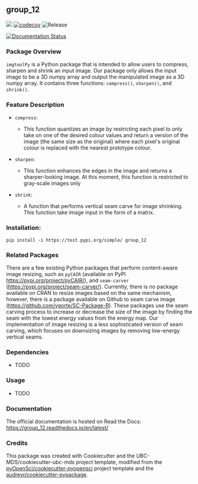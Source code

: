 ## group_12

![](https://github.com/rita-ni/group_12/workflows/build/badge.svg) [![codecov](https://codecov.io/gh/rita-ni/group_12/branch/master/graph/badge.svg)](https://codecov.io/gh/rita-ni/group_12) ![Release](https://github.com/rita-ni/group_12/workflows/Release/badge.svg)

[![Documentation Status](https://readthedocs.org/projects/group_12/badge/?version=latest)](https://group_12.readthedocs.io/en/latest/?badge=latest)

### Package Overview

`imgtoolPy` is a Python package that is intended to allow users to compress, sharpen and shrink an input image. 
Our package only allows the input image to be a 3D numpy array and output the manipulated image as a 3D numpy array. It contains three functions: `compress()`, `sharpen()`, and `shrink()`. 


### Feature Description

- `compress`:
  - This function quantizes an image by restricting each pixel to only take on one of the desired colour values
  and return a version of the image (the same size as the original) where each pixel's original colour is replaced with the nearest prototype colour.
  

- `sharpen`:
  - This function enhances the edges in the image and returns a sharper-looking image.  At this moment, this function is restricted to gray-scale images only 
  
- `shrink`:
  - A function that performs vertical seam carve for image shrinking. This function take image input in the form of a matrix.



### Installation:

```
pip install -i https://test.pypi.org/simple/ group_12
```

### Related Packages

  There are a few existing Python packages that perform content-aware image resizing, such as `pyCAIR` (available on PyPI https://pypi.org/project/pyCAIR/), and `seam-carver` (https://pypi.org/project/seam-carver/). Currently, there is no package available on CRAN to resize images based on the same mechanism, however, there is a package available on Github to seam carve image (https://github.com/vgorte/SC-Package-R). These packages use the seam carving process to increase or decrease the size of the image by finding the seam with the lowest energy values from the energy map. Our implementation of image resizing is a less sophisticated version of seam carving, which focuses on downsizing images by removing low-energy vertical seams.

### Dependencies

- TODO

### Usage

- TODO

### Documentation
The official documentation is hosted on Read the Docs: <https://group_12.readthedocs.io/en/latest/>

### Credits
This package was created with Cookiecutter and the UBC-MDS/cookiecutter-ubc-mds project template, modified from the [pyOpenSci/cookiecutter-pyopensci](https://github.com/pyOpenSci/cookiecutter-pyopensci) project template and the [audreyr/cookiecutter-pypackage](https://github.com/audreyr/cookiecutter-pypackage).
